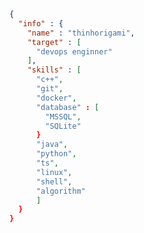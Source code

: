 ```json
{
  "info" : {
    "name" : "thinhorigami",
    "target" : [
      "devops enginner"
    ],
    "skills" : [
      "c++",
      "git",
      "docker",
      "database" : [
        "MSSQL",
        "SQLite"
      }
      "java",
      "python",
      "ts",
      "linux",
      "shell",
      "algorithm"
      ]
  }
}
```

<!---
user-thinhorigami/user-thinhorigami is a ✨ special ✨ repository because its `README.md` (this file) appears on your GitHub profile.
You can click the Preview link to take a look at your changes.
--->
